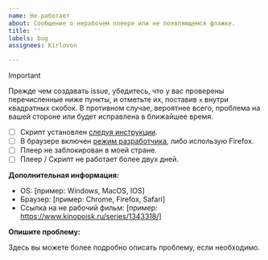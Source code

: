 ```yaml
---
name: Не работает
about: Сообщение о нерабочем плеере или не появляющемся флажке.
title: ''
labels: bug
assignees: Kirlovon

---
```


> [!IMPORTANT]  
> Прежде чем создавать issue, убедитесь, что у вас проверены перечисленные ниже пункты, и отметьте их, поставив `x` внутри квадратных скобок. В противном случае, вероятнее всего, проблема на вашей стороне или будет исправлена в ближайшее время.
>
> - [ ] Скрипт установлен [следуя инструкции](https://github.com/Kirlovon/Tape-Operator/blob/main/README.md).
> - [ ] В браузере включен [режим разработчика](https://www.tampermonkey.net/faq.php?locale=ru#Q209), либо использую Firefox.
> - [ ] Плеер не заблокирован в моей стране.
> - [ ] Плеер / Скрипт не работает более двух дней.

**Дополнительная информация:**

- OS: [пример: Windows, MacOS, IOS]
- Браузер: [пример: Chrome, Firefox, Safari]
- Ссылка на не рабочий фильм: [пример: https://www.kinopoisk.ru/series/1343318/]


**Опишите проблему:**

Здесь вы можете более подробно описать проблему, если необходимо.
